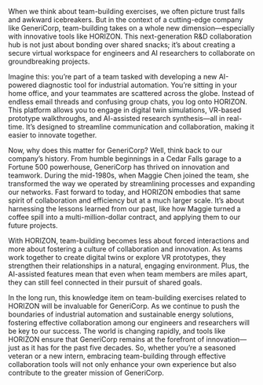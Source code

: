 When we think about team-building exercises, we often picture trust falls and awkward icebreakers. But in the context of a cutting-edge company like GeneriCorp, team-building takes on a whole new dimension—especially with innovative tools like HORIZON. This next-generation R&D collaboration hub is not just about bonding over shared snacks; it’s about creating a secure virtual workspace for engineers and AI researchers to collaborate on groundbreaking projects. 

Imagine this: you’re part of a team tasked with developing a new AI-powered diagnostic tool for industrial automation. You’re sitting in your home office, and your teammates are scattered across the globe. Instead of endless email threads and confusing group chats, you log onto HORIZON. This platform allows you to engage in digital twin simulations, VR-based prototype walkthroughs, and AI-assisted research synthesis—all in real-time. It’s designed to streamline communication and collaboration, making it easier to innovate together.

Now, why does this matter for GeneriCorp? Well, think back to our company’s history. From humble beginnings in a Cedar Falls garage to a Fortune 500 powerhouse, GeneriCorp has thrived on innovation and teamwork. During the mid-1980s, when Maggie Chen joined the team, she transformed the way we operated by streamlining processes and expanding our networks. Fast forward to today, and HORIZON embodies that same spirit of collaboration and efficiency but at a much larger scale. It’s about harnessing the lessons learned from our past, like how Maggie turned a coffee spill into a multi-million-dollar contract, and applying them to our future projects.

With HORIZON, team-building becomes less about forced interactions and more about fostering a culture of collaboration and innovation. As teams work together to create digital twins or explore VR prototypes, they strengthen their relationships in a natural, engaging environment. Plus, the AI-assisted features mean that even when team members are miles apart, they can still feel connected in their pursuit of shared goals.

In the long run, this knowledge item on team-building exercises related to HORIZON will be invaluable for GeneriCorp. As we continue to push the boundaries of industrial automation and sustainable energy solutions, fostering effective collaboration among our engineers and researchers will be key to our success. The world is changing rapidly, and tools like HORIZON ensure that GeneriCorp remains at the forefront of innovation—just as it has for the past five decades. So, whether you’re a seasoned veteran or a new intern, embracing team-building through effective collaboration tools will not only enhance your own experience but also contribute to the greater mission of GeneriCorp.
